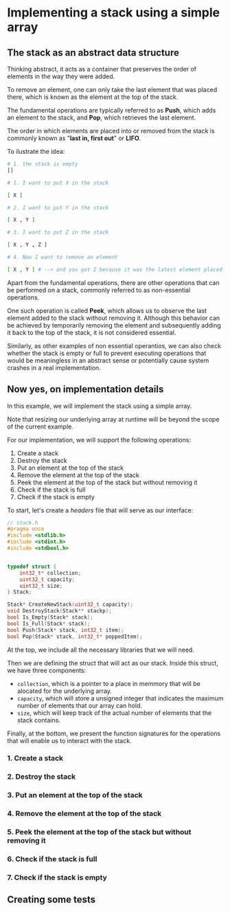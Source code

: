 # Implementing a stack using a simple array

## The stack as an abstract data structure

Thinking abstract, it acts as a container that preserves the order of elements in the way they were added.

To remove an element, one can only take the last element that was placed there, which is known as the element at the top of the stack.

The fundamental operations are typically referred to as **Push**, which adds an element to the stack, and **Pop**, which retrieves the last element.

The order in which elements are placed into or removed from the stack is commonly known as "**last in, first out**" or **LIFO**.

To ilustrate the idea:

```sh
# 1. the stack is empty
[]

# 1. I want to put X in the stack

[ X ]

# 2. I want to put Y in the stack

[ X , Y ]

# 3. I want to put Z in the stack

[ X , Y , Z ]

# 4. Now I want to remove an element

[ X , Y ] # --> and you got Z because it was the latest element placed in there.
```

Apart from the fundamental operations, there are other operations that can be performed on a stack, commonly referred to as non-essential operations.

One such operation is called **Peek**, which allows us to observe the last element added to the stack without removing it. Although this behavior can be achieved by temporarily removing the element and subsequently adding it back to the top of the stack, it is not considered essential.

Similarly, as other examples of non essential operantios, we can also check whether the stack is empty or full to prevent executing operations that would be meaningless in an abstract sense or potentially cause system crashes in a real implementation.

## Now yes, on implementation details

In this example, we will implement the stack using a simple array.

Note that resizing our underlying array at runtime will be beyond the scope of the current example.

For our implementation, we will support the following operations:

1. Create a stack
2. Destroy the stack
3. Put an element at the top of the stack
4. Remove the element at the top of the stack
5. Peek the element at the top of the stack but without removing it
6. Check if the stack is full
7. Check if the stack is empty

To start, let's create a _headers_ file that will serve as our interface:

```c
// stack.h
#pragma once
#include <stdlib.h>
#include <stdint.h>
#include <stdbool.h>


typedef struct {
    int32_t* collection;
    uint32_t capacity;
    uint32_t size;
} Stack;

Stack* CreateNewStack(uint32_t capacity);
void DestroyStack(Stack** stackp);
bool Is_Empty(Stack* stack);
bool Is_Full(Stack* stack);
bool Push(Stack* stack, int32_t item);
bool Pop(Stack* stack, int32_t* poppedItem);
```

At the top, we include all the necessary libraries that we will need.

Then we are defining the struct that will act as our stack. Inside this struct, we have three components:

- `collection`, which is a pointer to a place in memmory that will be alocated for the underlying array.
- `capacity`, which will store a unsigned integer that indicates the maximum number of elements that our array can hold.
- `size`, which will keep track of the actual number of elements that the stack contains.

Finally, at the bottom, we present the function signatures for the operations that will enable us to interact with the stack.

### 1. Create a stack

### 2. Destroy the stack

### 3. Put an element at the top of the stack

### 4. Remove the element at the top of the stack

### 5. Peek the element at the top of the stack but without removing it

### 6. Check if the stack is full

### 7. Check if the stack is empty

## Creating some tests
